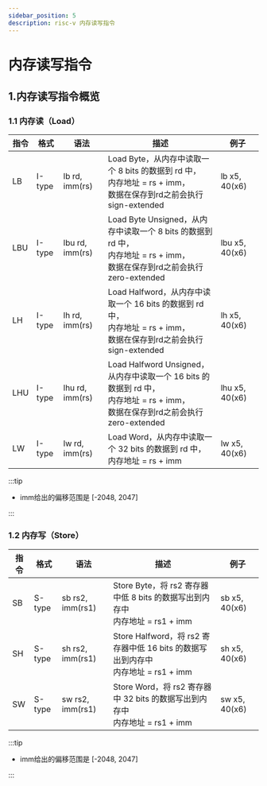 ```yaml
---
sidebar_position: 5
description: risc-v 内存读写指令
---
```




# 内存读写指令

## 1.内存读写指令概览

### 1.1 内存读（Load）

| 指令 | 格式   | 语法            | 描述                                                         | 例子           |
| ---- | ------ | --------------- | ------------------------------------------------------------ | -------------- |
| LB   | I-type | lb rd, imm(rs)  | Load Byte，从内存中读取一个 8 bits 的数据到 rd 中，<br/>内存地址 = rs + imm，<br/>数据在保存到rd之前会执行 sign-extended | lb x5, 40(x6)  |
| LBU  | I-type | lbu rd, imm(rs) | Load Byte Unsigned，从内存中读取一个 8 bits 的数据到 rd 中，<br/>内存地址 = rs + imm，<br/>数据在保存到rd之前会执行 zero-extended | lbu x5, 40(x6) |
| LH   | I-type | lh rd, imm(rs)  | Load Halfword，从内存中读取一个 16 bits 的数据到 rd 中，<br/>内存地址 = rs + imm，<br/>数据在保存到rd之前会执行 sign-extended | lh x5, 40(x6)  |
| LHU  | I-type | lhu rd, imm(rs) | Load Halfword Unsigned，从内存中读取一个 16 bits 的数据到 rd 中，<br/>内存地址 = rs + imm，<br/>数据在保存到rd之前会执行 zero-extended | lhu x5, 40(x6) |
| LW   | I-type | lw rd, imm(rs)  | Load Word，从内存中读取一个 32 bits 的数据到 rd 中，<br/>内存地址 = rs + imm | lw x5, 40(x6)  |

:::tip

- imm给出的偏移范围是 [-2048, 2047]

:::



### 1.2 内存写（Store）

| 指令 | 格式   | 语法             | 描述                                                         | 例子          |
| ---- | ------ | ---------------- | ------------------------------------------------------------ | ------------- |
| SB   | S-type | sb rs2, imm(rs1) | Store Byte，将 rs2 寄存器中低 8 bits 的数据写出到内存中<br/>内存地址 = rs1 + imm | sb x5, 40(x6) |
| SH   | S-type | sh rs2, imm(rs1) | Store Halfword，将 rs2 寄存器中低 16 bits 的数据写出到内存中<br/>内存地址 = rs1 + imm | sh x5, 40(x6) |
| SW   | S-type | sw rs2, imm(rs1) | Store Word，将 rs2 寄存器中 32 bits 的数据写出到内存中<br/>内存地址 = rs1 + imm | sw x5, 40(x6) |

:::tip

- imm给出的偏移范围是 [-2048, 2047]

:::

